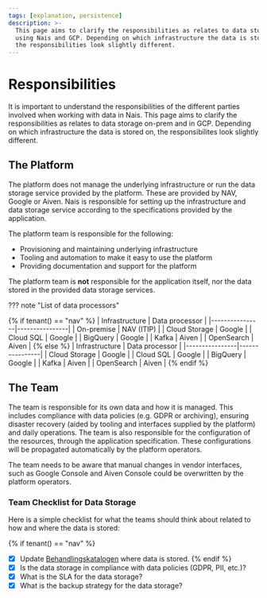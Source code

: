 ```yaml
---
tags: [explanation, persistence]
description: >-
  This page aims to clarify the responsibilities as relates to data storage
  using Nais and GCP. Depending on which infrastructure the data is stored on,
  the responsibilities look slightly different.
---
```


# Responsibilities

It is important to understand the responsibilities of the different parties involved when working with data in Nais. This page aims to clarify the responsibilities as relates to data storage on-prem and in GCP. Depending on which infrastructure the data is stored on, the responsibilites look slightly different.

## The Platform

The platform does not manage the underlying infrastructure or run the data storage service provided by the platform.
These are provided by NAV, Google or Aiven.
Nais is responsible for setting up the infrastructure and data storage service according to the specifications provided by the application.

The platform team is responsible for the following:

* Provisioning and maintaining underlying infrastructure
* Tooling and automation to make it easy to use the platform
* Providing documentation and support for the platform

The platform team is **not** responsible for the application itself, nor the data stored in the provided data storage services.

??? note "List of data processors"

{% if tenant() == "nav" %}
    | Infrastructure | Data processor |
    |----------------|----------------|
    | On-premise      | NAV (ITIP)     |
    | Cloud Storage  | Google         |
    | Cloud SQL      | Google         |
    | BigQuery       | Google         |
    | Kafka          | Aiven          |
    | OpenSearch     | Aiven          |
{% else %}
    | Infrastructure | Data processor |
    |----------------|----------------|
    | Cloud Storage  | Google         |
    | Cloud SQL      | Google         |
    | BigQuery       | Google         |
    | Kafka          | Aiven          |
    | OpenSearch     | Aiven          |
{% endif %}

## The Team

The team is responsible for its own data and how it is managed. This includes compliance with data policies (e.g. GDPR or archiving), ensuring disaster recovery (aided by tooling and interfaces supplied by the platform) and daily operations. 
The team is also responsible for the configuration of the resources, through the application specification. These configurations will be propagated automatically by the platform operators.

The team needs to be aware that manual changes in vendor interfaces, such as Google Console and Aiven Console could be overwritten by the platform operators.

### Team Checklist for Data Storage

Here is a simple checklist for what the teams should think about related to how and where the data is stored:

{% if tenant() == "nav" %}
* [x] Update [Behandlingskatalogen](https://behandlingskatalog.nais.adeo.no) where data is stored.
{% endif %}
* [x] Is the data storage in compliance with data policies (GDPR, PII, etc.)?
* [x] What is the SLA for the data storage?
* [x] What is the backup strategy for the data storage?
